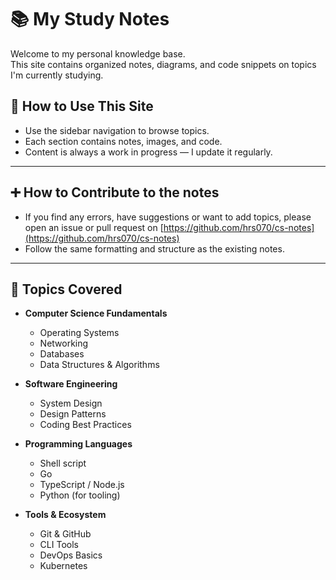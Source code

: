 # 📚 My Study Notes

Welcome to my personal knowledge base.  
This site contains organized notes, diagrams, and code snippets on topics I'm currently studying.

## 🔧 How to Use This Site

- Use the sidebar navigation to browse topics.
- Each section contains notes, images, and code.
- Content is always a work in progress — I update it regularly.

---

## ➕ How to Contribute to the notes

- If you find any errors, have suggestions or want to add topics, please open an issue or pull request on [https://github.com/hrs070/cs-notes](https://github.com/hrs070/cs-notes)
- Follow the same formatting and structure as the existing notes.

---

## 🚀 Topics Covered

- **Computer Science Fundamentals**
  - Operating Systems
  - Networking
  - Databases
  - Data Structures & Algorithms

- **Software Engineering**
  - System Design
  - Design Patterns
  - Coding Best Practices

- **Programming Languages**
  - Shell script
  - Go
  - TypeScript / Node.js
  - Python (for tooling)

- **Tools & Ecosystem**
  - Git & GitHub
  - CLI Tools
  - DevOps Basics
  - Kubernetes
